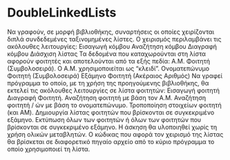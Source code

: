 # DoubleLinkedLists
Να γραφούν, σε μορφή βιβλιοθήκης, συναρτήσεις οι οποίες χειρίζονται διπλά συνδεδεμένες ταξινομημένες λίστες. Ο χειρισμός περιλαμβάνει τις ακόλουθες λειτουργίες:
Εισαγωγή κόμβου
Αναζήτηση κόμβου
Διαγραφή κόμβου
Διάσχιση λίστας
Τα δεδομένα που καταχωρούνται στη λίστα αφορούν φοιτητές και αποτελούνται από τα εξής πεδία:
Α.Μ. Φοιτητή (Συμβολοσειρά). Ο Α.Μ. χρησιμοποιείται ως “κλειδί”.
Ονοματεπώνυμο Φοιτητή (Συμβολοσειρά)
Εξάμηνο Φοιτητή (Ακέραιος Αριθμός)
Να γραφεί πρόγραμμα το οποίο, με τη χρήση της προηγούμενης βιβλιοθήκης, θα εκτελεί τις ακόλουθες λειτουργίες σε λίστα φοιτητών:
Εισαγωγή φοιτητή 
Διαγραφή Φοιτητή.
Αναζήτηση φοιτητή με βάση τον Α.Μ.
Αναζήτηση φοιτητή / ών με βάση το ονοματεπώνυμο.
Τροποποίηση στοιχείων φοιτητή (και ΑΜ).
Δημιουργία λίστας φοιτητών που βρίσκονται σε συγκεκριμένο εξάμηνο.
Εκτύπωση όλων των φοιτητών ή όλων των φοιτητών που βρίσκονται σε συγκεκριμένο εξάμηνο.
Η άσκηση θα υλοποιηθεί χωρίς τη χρήση ολικών μεταβλητών. Ο κώδικας που αφορά τον χειρισμό της λίστας θα βρίσκεται σε διαφορετικό πηγαίο αρχείο από το κύριο πρόγραμμα το οποίο χρησιμοποιεί τη λίστα.
